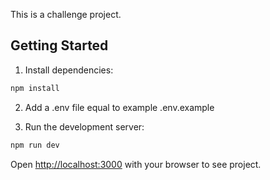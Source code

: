 This is a challenge project.

## Getting Started

1. Install dependencies:

```bash
npm install
```

2. Add a .env file equal to example .env.example

3. Run the development server:

```bash
npm run dev
```

Open [http://localhost:3000](http://localhost:3000) with your browser to see project.
